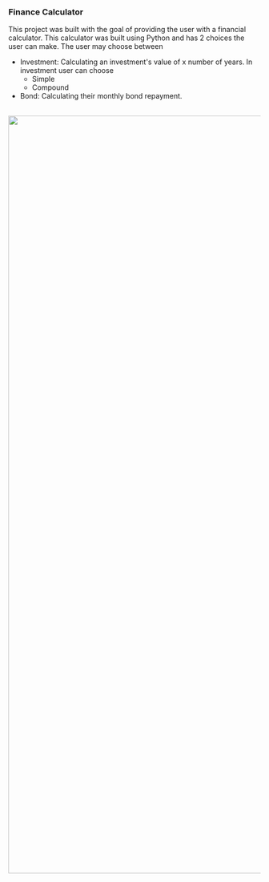 ### Finance Calculator

This project was built with the goal of providing the user with a financial calculator. This calculator was built using Python and has 2 choices the user can make. The user may choose between 

- Investment: 
  Calculating an investment's value of x number of years. In investment user can choose
    - Simple
    - Compound
- Bond: 
  Calculating their monthly bond repayment.
  
<br> <img src="https://github.com/user-attachments/assets/0db55b46-f364-46b3-b15c-f461a204de72" width="1512" /> </br>
